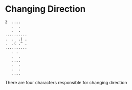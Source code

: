 # Changing Direction

```
2  ....
   .  .
   .  .
..........
.  .  .) .
.  .( .^ .
..........
   . .
   .  .
   ....
   .  .
   .  .
   ....
```

There are four characters responsible for changing direction